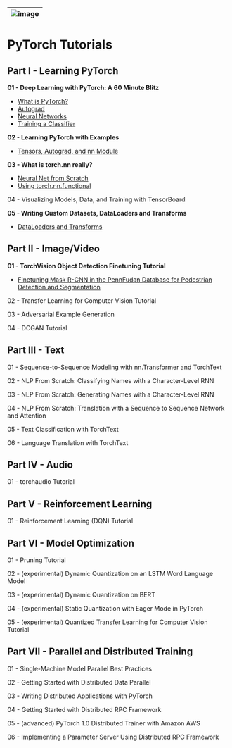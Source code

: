 |![image](https://github.com/Royal-526/PyTorch-Tutorials/blob/master/pytorch.png)|
|---|

# PyTorch Tutorials


## Part I - Learning PyTorch

<b>01 - Deep Learning with PyTorch: A 60 Minute Blitz</b><br>
- [What is PyTorch?]()
- [Autograd]()
- [Neural Networks]()
- [Training a Classifier]()

<b>02 - Learning PyTorch with Examples</b><br>
- [Tensors, Autograd, and nn Module]()

<b>03 - What is torch.nn really?</b><br>
- [Neural Net from Scratch]()
- [Using torch.nn.functional]()

04 - Visualizing Models, Data, and Training with TensorBoard

<b>05 - Writing Custom Datasets, DataLoaders and Transforms</b><br>
- [DataLoaders and Transforms]()


## Part II - Image/Video

<b>01 - TorchVision Object Detection Finetuning Tutorial</b><br>
- [Finetuning Mask R-CNN in the PennFudan Database for Pedestrian Detection and Segmentation]()

02 - Transfer Learning for Computer Vision Tutorial

03 - Adversarial Example Generation

04 - DCGAN Tutorial


## Part III - Text

01 - Sequence-to-Sequence Modeling with nn.Transformer and TorchText

02 - NLP From Scratch: Classifying Names with a Character-Level RNN

03 - NLP From Scratch: Generating Names with a Character-Level RNN

04 - NLP From Scratch: Translation with a Sequence to Sequence Network and Attention

05 - Text Classification with TorchText

06 - Language Translation with TorchText


## Part IV - Audio

01 - torchaudio Tutorial


## Part V - Reinforcement Learning

01 - Reinforcement Learning (DQN) Tutorial


## Part VI - Model Optimization

01 - Pruning Tutorial

02 - (experimental) Dynamic Quantization on an LSTM Word Language Model

03 - (experimental) Dynamic Quantization on BERT

04 - (experimental) Static Quantization with Eager Mode in PyTorch

05 - (experimental) Quantized Transfer Learning for Computer Vision Tutorial


## Part VII - Parallel and Distributed Training

01 - Single-Machine Model Parallel Best Practices

02 - Getting Started with Distributed Data Parallel

03 - Writing Distributed Applications with PyTorch

04 - Getting Started with Distributed RPC Framework

05 - (advanced) PyTorch 1.0 Distributed Trainer with Amazon AWS

06 - Implementing a Parameter Server Using Distributed RPC Framework



